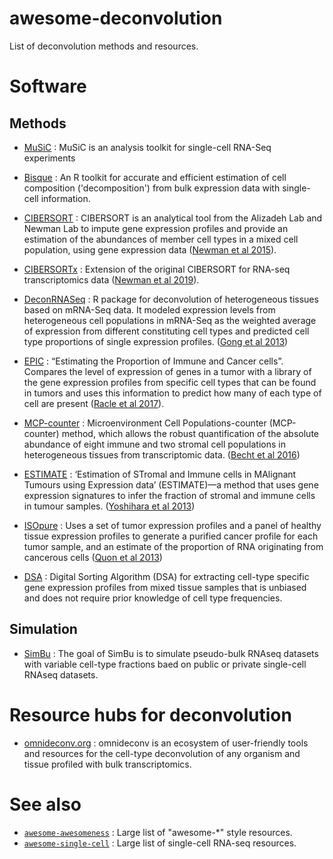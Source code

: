 # awesome-deconvolution
List of deconvolution methods and resources.

# Software

## Methods

* [MuSiC](https://github.com/xuranw/MuSiC) : MuSiC is an analysis toolkit for single-cell RNA-Seq experiments

* [Bisque](https://github.com/cozygene/bisque) : An R toolkit for accurate and efficient estimation of cell composition ('decomposition') from bulk expression data with single-cell information.

* [CIBERSORT](https://cibersortx.stanford.edu/) : CIBERSORT is an analytical tool from the Alizadeh Lab and Newman Lab to impute gene expression profiles and provide an estimation of the abundances of member cell types in a mixed cell population, using gene expression data ([Newman et al 2015](https://www.nature.com/articles/nmeth.3337)).

* [CIBERSORTx](https://cibersortx.stanford.edu/) : Extension of the original CIBERSORT for RNA-seq transcriptomics data ([Newman et al 2019](https://www.nature.com/articles/s41587-019-0114-2)).

* [DeconRNASeq](http://bioconductor.org/packages/release/bioc/html/DeconRNASeq.html) : R package for deconvolution of heterogeneous tissues based on mRNA-Seq data. It modeled expression levels from heterogeneous cell populations in mRNA-Seq as the weighted average of expression from different constituting cell types and predicted cell type proportions of single expression profiles. ([Gong et al 2013](https://academic.oup.com/bioinformatics/article/29/8/1083/229442))

* [EPIC](https://epic.gfellerlab.org/) : “Estimating the Proportion of Immune and Cancer cells”. Compares the level of expression of genes in a tumor with a library of the gene expression profiles from specific cell types that can be found in tumors and uses this information to predict how many of each type of cell are present ([Racle et al 2017](https://elifesciences.org/articles/26476)).

* [MCP-counter](https://zenodo.org/record/61372#.Y-0iHXbMJPY) : Microenvironment Cell Populations-counter (MCP-counter) method, which allows the robust quantification of the absolute abundance of eight immune and two stromal cell populations in heterogeneous tissues from transcriptomic data. ([Becht et al 2016](https://genomebiology.biomedcentral.com/articles/10.1186/s13059-016-1070-5))

* [ESTIMATE](https://sourceforge.net/projects/estimateproject/) :  ‘Estimation of STromal and Immune cells in MAlignant Tumours using Expression data’ (ESTIMATE)—a method that uses gene expression signatures to infer the fraction of stromal and immune cells in tumour samples. ([Yoshihara et al 2013](https://www.nature.com/articles/ncomms3612))

* [ISOpure](https://genomemedicine.biomedcentral.com/articles/10.1186/gm433) : Uses a set of tumor expression profiles and a panel of healthy tissue expression profiles to generate a purified cancer profile for each tumor sample, and an estimate of the proportion of RNA originating from cancerous cells ([Quon et al 2013](https://genomemedicine.biomedcentral.com/articles/10.1186/gm433))

* [DSA](https://bmcbioinformatics.biomedcentral.com/articles/10.1186/1471-2105-14-89#Sec4) : Digital Sorting Algorithm (DSA) for extracting cell-type specific gene expression profiles from mixed tissue samples that is unbiased and does not require prior knowledge of cell type frequencies.

## Simulation

* [SimBu](https://github.com/omnideconv/SimBu) : The goal of SimBu is to simulate pseudo-bulk RNAseq datasets with variable cell-type fractions baed on public or private single-cell RNAseq datasets.

# Resource hubs for deconvolution

* [omnideconv.org](https://omnideconv.org/) : omnideconv is an ecosystem of user-friendly tools and resources for the cell-type deconvolution of any organism and tissue profiled with bulk transcriptomics.

# See also

* [`awesome-awesomeness`](https://github.com/bayandin/awesome-awesomeness) : Large list of "awesome-*" style resources.
*  [`awesome-single-cell`](https://github.com/seandavi/awesome-single-cell) : Large list of single-cell RNA-seq resources.

